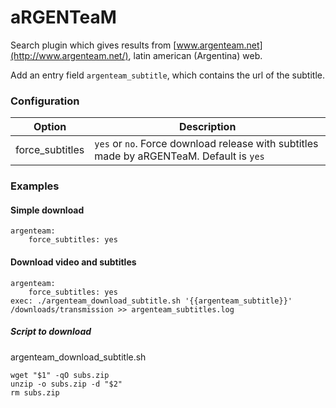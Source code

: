 # aRGENTeaM
Search plugin which gives results from [www.argenteam.net](http://www.argenteam.net/), latin american (Argentina) web.

Add an entry field `argenteam_subtitle`, which contains the url of the subtitle.
### Configuration
| Option | Description |
| --- | --- |
| force_subtitles | `yes` or `no`. Force download release with subtitles made by aRGENTeaM. Default is `yes`|

### Examples
#### Simple download
```
argenteam:
    force_subtitles: yes
```

#### Download video and subtitles
```
argenteam:
    force_subtitles: yes
exec: ./argenteam_download_subtitle.sh '{{argenteam_subtitle}}' /downloads/transmission >> argenteam_subtitles.log
```
##### Script to download
argenteam_download_subtitle.sh
```
wget "$1" -qO subs.zip
unzip -o subs.zip -d "$2"
rm subs.zip
```